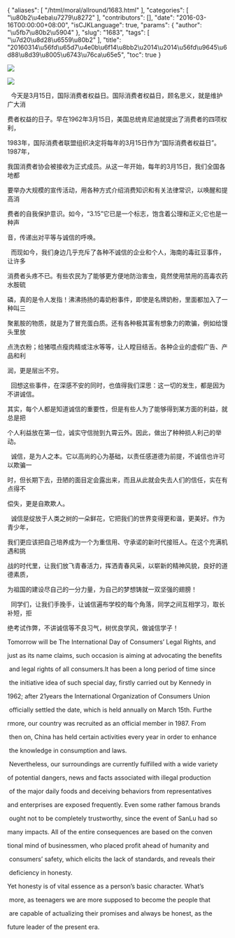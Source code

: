 {
    "aliases": [
        "/html/moral/allround/1683.html"
    ],
    "categories": [
        "\u80b2\u4eba\u7279\u8272"
    ],
    "contributors": [],
    "date": "2016-03-16T00:00:00+08:00",
    "isCJKLanguage": true,
    "params": {
        "author": "\u5fb7\u80b2\u5904"
    },
    "slug": "1683",
    "tags": [
        "\u7d20\u8d28\u6559\u80b2"
    ],
    "title": "20160314\u56fd\u65d7\u4e0b\u6f14\u8bb2\u2014\u2014\u56fd\u9645\u6d88\u8d39\u8005\u6743\u76ca\u65e5",
    "toc": true
}

![](https://cdn.tfls.online/mirror/full/79ef16391f98d27a9237bca5a3d1d9be8cc2dc63.jpg)





![](https://cdn.tfls.online/mirror/full/ca58efea9c178a30e8c010b4217ce8c5b2e7286f.jpg)



  





  今天是3月15日，国际消费者权益日。国际消费者权益日，顾名思义，就是维护广大消




费者权益的日子。早在1962年3月15日，美国总统肯尼迪就提出了消费者的四项权利，




1983年，国际消费者联盟组织决定将每年的3月15日作为“国际消费者权益日”。1987年，




我国消费者协会被接收为正式成员。从这一年开始，每年的3月15日，我们全国各地都




要举办大规模的宣传活动，用各种方式介绍消费知识和有关法律常识，以唤醒和提高消




费者的自我保护意识。如今，“3.15”它已是一个标志，饱含着公理和正义;它也是一种声




音，传递出对平等与诚信的呼唤。




  而现如今，我们身边几乎充斥了各种不诚信的企业和个人，海南的毒豇豆事件，让许多




消费者头疼不已。有些农民为了能够更方便地防治害虫，竟然使用禁用的高毒农药水胺硫




磷，真的是令人发指！沸沸扬扬的毒奶粉事件，即使是名牌奶粉，里面都加入了一种叫三




聚氰胺的物质，就是为了冒充蛋白质。还有各种极其富有想象力的欺骗，例如给馒头里放




点洗衣粉；给猪喂点瘦肉精或注水等等，让人瞠目结舌。各种企业的虚假广告、产品和利




润，更是层出不穷。




  回想这些事件，在深感不安的同时，也值得我们深思：这一切的发生，都是因为不讲诚信。




其实，每个人都是知道诚信的重要性，但是有些人为了能够得到某方面的利益，就总是把




个人利益放在第一位，诚实守信抛到九霄云外。因此，做出了种种损人利己的举动。




  诚信，是为人之本。它以高尚的心为基础，以责任感道德为前提，不诚信也许可以欺骗一




时，但长期下去，丑陋的面目定会露出来，而且从此就会失去人们的信任，实在有点得不




偿失，更是自欺欺人。




  诚信是绽放于人类之树的一朵鲜花，它把我们的世界变得更和谐，更美好。作为青少年，




我们更应该把自己培养成为一个为重信用、守承诺的新时代接班人。在这个充满机遇和挑




战的时代里，让我们放飞青春活力，挥洒青春风采，以崭新的精神风貌，良好的道德素质，




为祖国的建设尽自己的一分力量，为自己的梦想铸就一双坚强的翅膀！




  同学们，让我们手挽手，让诚信遍布学校的每个角落，同学之间互相学习，取长补短，拒




绝考试作弊，不讲诚信等不良习气，树优良学风，做诚信学子！




Tomorrow will be The International Day of Consumers’ Legal Rights, and 




just as its name claims, such occasion is aiming at advocating the benefits




 and legal rights of all consumers.It has been a long period of time since




 the initiative idea of such special day, firstly carried out by Kennedy in 




1962; after 21years the International Organization of Consumers Union




 officially settled the date, which is held annually on March 15th. Furthe




rmore, our country was recruited as an official member in 1987. From




 then on, China has held certain activities every year in order to enhance




 the knowledge in consumption and laws.




 Nevertheless, our surroundings are currently fulfilled with a wide variety 




of potential dangers, news and facts associated with illegal production




 of the major daily foods and deceiving behaviors from representatives 




and enterprises are exposed frequently. Even some rather famous brands




 ought not to be completely trustworthy, since the event of SanLu had so 




many impacts. All of the entire consequences are based on the conven




tional mind of businessmen, who placed profit ahead of humanity and




 consumers’ safety, which elicits the lack of standards, and reveals their




 deficiency in honesty.




Yet honesty is of vital essence as a person’s basic character. What’s




 more, as teenagers we are more supposed to become the people that




 are capable of actualizing their promises and always be honest, as the 




future leader of the present era.  



